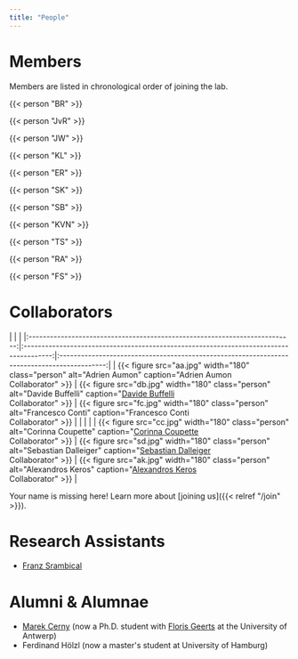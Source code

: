 ```yaml
---
title: "People"
---
```


# Members

Members are listed in chronological order of joining the lab.

{{< person "BR" >}}

{{< person "JvR" >}}

{{< person "JW" >}}

{{< person "KL" >}}

{{< person "ER" >}}

{{< person "SK" >}}

{{< person "SB" >}}

{{< person "KVN" >}}

{{< person "TS" >}}

{{< person "RA" >}}

{{< person "FS" >}}

# Collaborators

| | |
|:--------------------------------------------------------------------------:|:--------------------------------------------------------------------------------------:|:-------------------------------------------------------------------------------------------:|
| {{< figure src="aa.jpg" width="180" class="person" alt="Adrien Aumon" caption="Adrien Aumon<br />Collaborator" >}} | {{< figure src="db.jpg" width="180" class="person" alt="Davide Buffelli" caption="[Davide Buffelli](https://davidebuffelli.github.io/)<br />Collaborator" >}} | {{< figure src="fc.jpg" width="180" class="person" alt="Francesco Conti" caption="Francesco Conti<br />Collaborator" >}} |
| | |
| {{< figure src="cc.jpg" width="180" class="person" alt="Corinna Coupette" caption="[Corinna Coupette](https://people.mpi-inf.mpg.de/~coupette)<br />Collaborator" >}} | {{< figure src="sd.jpg" width="180" class="person" alt="Sebastian Dalleiger" caption="[Sebastian Dalleiger](https://sdall.github.io/)<br />Collaborator" >}} | {{< figure src="ak.jpg" width="180" class="person" alt="Alexandros Keros" caption="[Alexandros Keros](https://scholar.google.com/citations?user=zGhS3xYAAAAJ)<br />Collaborator" >}} |

Your name is missing here! Learn more about [joining us]({{< relref "/join" >}}).

# Research Assistants

- [Franz Srambical](https://www.linkedin.com/in/franz-srambical-418630178/)

# Alumni & Alumnae

- [Marek Cerny](http://marekcerny.com) (now a Ph.D. student with [Floris Geerts](https://fgeerts.github.io/) at the University of Antwerp)
- Ferdinand Hölzl (now a master's student at University of Hamburg)
